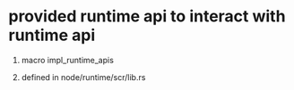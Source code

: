 # provided runtime api to interact with runtime api

1. macro impl_runtime_apis

2. defined in node/runtime/scr/lib.rs
